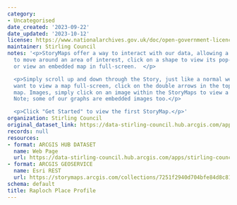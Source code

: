 ```yaml
---
category:
- Uncategorised
date_created: '2023-09-22'
date_updated: '2023-10-12'
license: https://www.nationalarchives.gov.uk/doc/open-government-licence/version/3/
maintainer: Stirling Council
notes: '<p>StoryMaps offer a way to interact with our data, allowing a user the ability
  to move around an area of interest, click on a shape to view its pop-up information,
  or view an embedded map in full-screen.  </p>

  <p>Simply scroll up and down through the Story, just like a normal webpage. If you
  want to view a map full-screen, click on the double arrows in the top right of that
  map. Images, simply click on an image within the StoryMaps to view a larger version.
  Note; some of our graphs are embedded images too.</p>

  <p>Click "Get Started" to view the first StoryMap.</p>'
organization: Stirling Council
original_dataset_link: https://data-stirling-council.hub.arcgis.com/apps/stirling-council::raploch-place-profile
records: null
resources:
- format: ARCGIS HUB DATASET
  name: Web Page
  url: https://data-stirling-council.hub.arcgis.com/apps/stirling-council::raploch-place-profile
- format: ARCGIS GEOSERVICE
  name: Esri REST
  url: https://storymaps.arcgis.com/collections/7251f2940d704bfe84d8c8133d789270
schema: default
title: Raploch Place Profile
---
```

